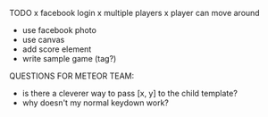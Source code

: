 TODO
x facebook login
x multiple players
x player can move around
- use facebook photo
- use canvas
- add score element
- write sample game (tag?)


QUESTIONS FOR METEOR TEAM:
- is there a cleverer way to pass [x, y] to the child template?
- why doesn't my normal keydown work?
